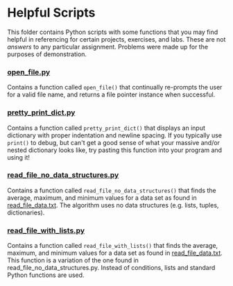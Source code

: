 # Helpful Scripts

This folder contains Python scripts with some functions that you may find helpful in referencing for certain projects, exercises, and labs. These are not _answers_ to any particular assignment. Problems were made up for the purposes of demonstration.

### [open_file.py](open_file.py)

Contains a function called `open_file()` that continually re-prompts the user for a valid file name, and returns a file pointer instance when successful. 

### [pretty_print_dict.py](pretty_print_dict.py)

Contains a function called `pretty_print_dict()` that displays an input dictionary with proper indentation and newline spacing. If you typically use `print()` to debug, but can't get a good sense of what your massive and/or nested dictionary looks like, try pasting this function into your program and using it! 

### [read_file_no_data_structures.py](read_file_no_data_structures.py)

Contains a function called `read_file_no_data_structures()` that finds the average, maximum, and minimum values for a data set as found in [read_file_data.txt](read_file_data.txt). The algorithm uses no data structures (e.g. lists, tuples, dictionaries). 

### [read_file_with_lists.py](read_file_with_lists.py)

Contains a function called `read_file_with_lists()` that finds the average, maximum, and minimum values for a data set as found in [read_file_data.txt](read_file_data.txt). This function is a variation of the one found in read_file_no_data_structures.py. Instead of conditions, lists and standard Python functions are used.